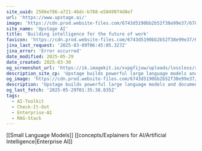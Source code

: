```yaml
---
site_uuid: 2586e786-a721-46dc-b788-e5849974d8e7
url: 'https://www.upstage.ai/'
image: 'https://cdn.prod.website-files.com/6743d5190bb2b52f38e99e37/678e59ec2c46de320b8f4224_OG%20Upstage%20Console.jpg'
site_name: 'Upstage AI'
title: 'Building intelligence for the future of work'
favicon: 'https://cdn.prod.website-files.com/6743d5190bb2b52f38e99e37/6748713db65988aab4e2dbf7_G.WEB.svg'
jina_last_request: '2025-03-09T06:45:05.327Z'
jina_error: 'Error occurred'
date_modified: 2025-05-29
date_created: 2025-03-30
og_screenshot_url: 'https://ik.imagekit.io/xvpgfijuw/uploads/lossless/screenshots/20250529_Upstage_AI_og_screenshot.jpeg'
description_site_cp: 'Upstage builds powerful large language models and document processing engines to transform workflows and empower leading businesses like yours.'
og_image: 'https://cdn.prod.website-files.com/6743d5190bb2b52f38e99e37/680a25ee07a17eed6deeff74_OG.avif'
description: 'Upstage builds powerful large language models and document processing engines to transform workflows and empower leading businesses like yours.'
og_last_fetch: '2025-05-29T01:35:38.835Z'
tags:
  - AI-Toolkit
  - Check-It-Out
  - Enterprise-AI
  - RAG-Stack
---
```


[[Small Language Models]]
[[concepts/Explainers for AI/Artificial Intelligence|Enterprise AI]]
